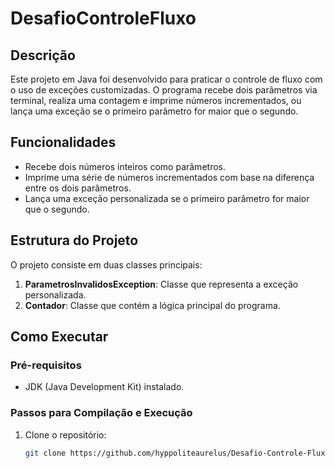 # DesafioControleFluxo

## Descrição
Este projeto em Java foi desenvolvido para praticar o controle de fluxo com o uso de exceções customizadas. O programa recebe dois parâmetros via terminal, realiza uma contagem e imprime números incrementados, ou lança uma exceção se o primeiro parâmetro for maior que o segundo.

## Funcionalidades
- Recebe dois números inteiros como parâmetros.
- Imprime uma série de números incrementados com base na diferença entre os dois parâmetros.
- Lança uma exceção personalizada se o primeiro parâmetro for maior que o segundo.

## Estrutura do Projeto
O projeto consiste em duas classes principais:
1. **ParametrosInvalidosException**: Classe que representa a exceção personalizada.
2. **Contador**: Classe que contém a lógica principal do programa.

## Como Executar

### Pré-requisitos
- JDK (Java Development Kit) instalado.

### Passos para Compilação e Execução

1. Clone o repositório:
   ```sh
   git clone https://github.com/hyppoliteaurelus/Desafio-Controle-Fluxo.git
